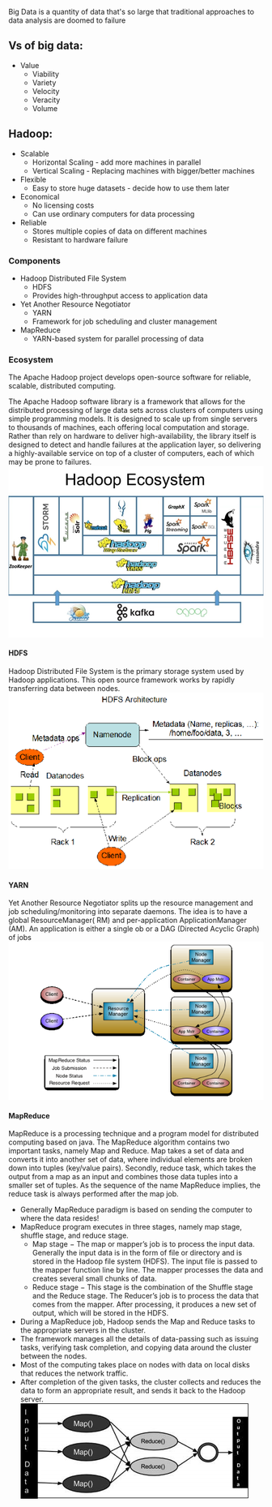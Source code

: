 Big Data is a quantity of data that's so large that traditional approaches to data analysis are doomed to failure

## Vs of big data:
- Value
    - Viability
    - Variety
    - Velocity
    - Veracity
    - Volume

## Hadoop:
- Scalable 
  - Horizontal Scaling - add more machines in parallel
  - Vertical Scaling - Replacing machines with bigger/better machines
- Flexible
  - Easy to store huge datasets - decide how to use them later
- Economical
  - No licensing costs
  - Can use ordinary computers for data processing
- Reliable
  - Stores multiple copies of data on different machines 
  - Resistant to hardware failure

### Components
- Hadoop Distributed File System
  - HDFS
  - Provides high-throughput access to application data
- Yet Another Resource Negotiator
  - YARN
  - Framework for job scheduling and cluster management
- MapReduce
  - YARN-based system for parallel processing of data

### Ecosystem
The Apache Hadoop project develops open-source software for reliable, scalable, distributed computing.

The Apache Hadoop software library is a framework that allows for the distributed processing of large data sets across clusters of computers using simple programming models.
It is designed to scale up from single servers to thousands of machines, each offering local computation and storage.
Rather than rely on hardware to deliver high-availability, the library itself is designed to detect and handle failures at the application layer, so delivering a highly-available service on top of a cluster of computers, each of which may be prone to failures.
![img.png](images/HadoopEcosystem.png)
#### HDFS
Hadoop Distributed File System is the primary storage system used by Hadoop applications. 
This open source framework works by rapidly transferring data between nodes.
![img.png](images/HDFSArchitecture.png)


#### YARN
Yet Another Resource Negotiator splits up the resource management and job scheduling/monitoring into separate daemons.
The idea is to have a global ResourceManager( RM) and per-application ApplicationManager (AM).
An application is either a single ob or a DAG (Directed Acyclic Graph) of jobs
![img.png](images/YARN.png)

#### MapReduce
MapReduce is a processing technique and a program model for distributed computing based on java.
The MapReduce algorithm contains two important tasks, namely Map and Reduce. Map takes a set of data and converts it into another set of data, where individual elements are broken down into tuples (key/value pairs). 
Secondly, reduce task, which takes the output from a map as an input and combines those data tuples into a smaller set of tuples.
As the sequence of the name MapReduce implies, the reduce task is always performed after the map job.

- Generally MapReduce paradigm is based on sending the computer to where the data resides!
- MapReduce program executes in three stages, namely map stage, shuffle stage, and reduce stage.
  - Map stage − The map or mapper’s job is to process the input data. Generally the input data is in the form of file or directory and is stored in the Hadoop file system (HDFS). The input file is passed to the mapper function line by line. The mapper processes the data and creates several small chunks of data.
  - Reduce stage − This stage is the combination of the Shuffle stage and the Reduce stage. The Reducer’s job is to process the data that comes from the mapper. After processing, it produces a new set of output, which will be stored in the HDFS.
- During a MapReduce job, Hadoop sends the Map and Reduce tasks to the appropriate servers in the cluster.
- The framework manages all the details of data-passing such as issuing tasks, verifying task completion, and copying data around the cluster between the nodes.
- Most of the computing takes place on nodes with data on local disks that reduces the network traffic.
- After completion of the given tasks, the cluster collects and reduces the data to form an appropriate result, and sends it back to the Hadoop server.
![img.png](images/MapReduce.png)

